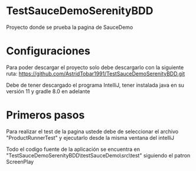 # TestSauceDemoSerenityBDD
Proyecto donde se prueba la pagina de SauceDemo

# Configuraciones
Para poder descargar el proyecto solo debe descargarlo con la siguiente ruta:
https://github.com/AstridTobar1991/TestSauceDemoSerenityBDD.git

Debe de tener descargado el programa IntelliJ, tener instalada java en su versión 11 y gradle 8.0 en adelante

# Primeros pasos
Para realizar el test de la pagina ustede debe de seleccionar el archivo "ProductRunnerTest" y ejecutarlo desde la misma ventana del intelliJ

Todo el codigo fuente de la aplicación se encuentra en "TestSauceDemoSerenityBDD\testSauceDemo\src\test" siguiendo el patron ScreenPlay
